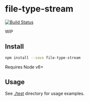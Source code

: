 # file-type-stream

[![Build Status](https://travis-ci.org/blockai/file-type-stream.svg?branch=master)](https://travis-ci.org/blockai/file-type-stream)

WIP

## Install

```bash
npm install --save file-type-stream
```

Requires Node v6+

## Usage

See [./test](./test) directory for usage examples.